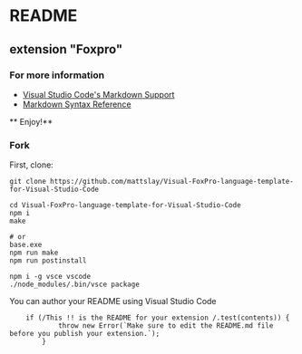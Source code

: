 # README
## extension "Foxpro" 

### For more information 
* [Visual Studio Code's Markdown Support](http://code.visualstudio.com/docs/languages/markdown)
* [Markdown Syntax Reference](https://help.github.com/articles/markdown-basics/)

** Enjoy!**

### Fork 

First, clone:

```
git clone https://github.com/mattslay/Visual-FoxPro-language-template-for-Visual-Studio-Code

cd Visual-FoxPro-language-template-for-Visual-Studio-Code
npm i
make

# or 
base.exe
npm run make
npm run postinstall

npm i -g vsce vscode
./node_modules/.bin/vsce package
```

You can author your README using Visual Studio Code
```
	if (/This !! is the README for your extension /.test(contents)) {
			throw new Error(`Make sure to edit the README.md file before you publish your extension.`);
		}
```
